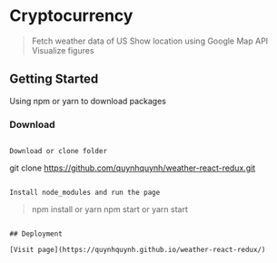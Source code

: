 # Cryptocurrency

> Fetch weather data of US
> Show location using Google Map API
> Visualize figures

## Getting Started

Using npm or yarn to download packages

### Download

```

Download or clone folder

```

git clone https://github.com/quynhquynh/weather-react-redux.git

```

Install node_modules and run the page

```

> npm install or yarn
> npm start or yarn start

```

## Deployment

[Visit page](https://quynhquynh.github.io/weather-react-redux/)
```
